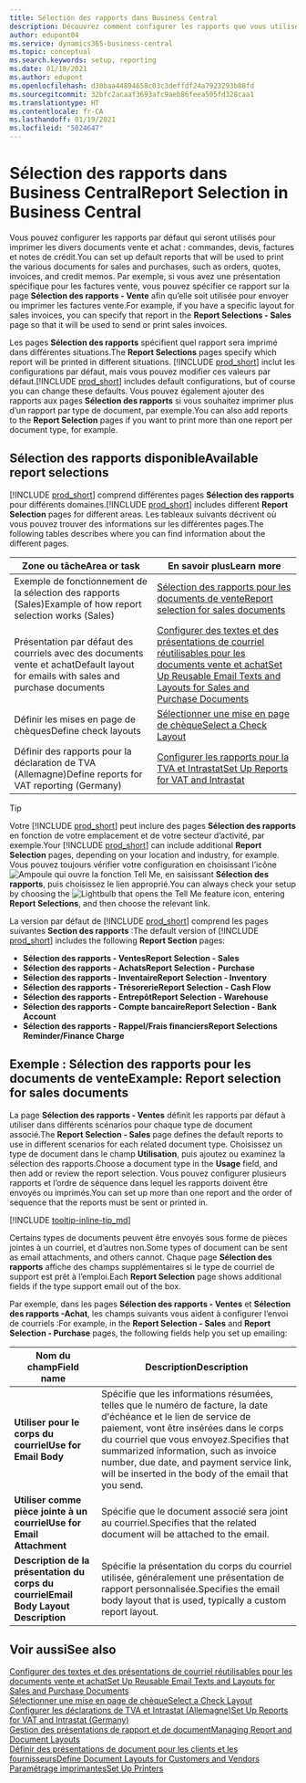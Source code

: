 ```yaml
---
title: Sélection des rapports dans Business Central
description: Découvrez comment configurer les rapports que vous utilisez pour imprimer différents types de documents dans Business Central.
author: edupont04
ms.service: dynamics365-business-central
ms.topic: conceptual
ms.search.keywords: setup, reporting
ms.date: 01/18/2021
ms.author: edupont
ms.openlocfilehash: d30baa44894658c03c3deffdf24a7923293b88fd
ms.sourcegitcommit: 32bfc2acaaf3693afc9aeb86feea505fd328caa1
ms.translationtype: HT
ms.contentlocale: fr-CA
ms.lasthandoff: 01/19/2021
ms.locfileid: "5024647"
---
```

# <a name="report-selection-in-business-central"></a><span data-ttu-id="eeb2f-103">Sélection des rapports dans Business Central</span><span class="sxs-lookup"><span data-stu-id="eeb2f-103">Report Selection in Business Central</span></span>

<span data-ttu-id="eeb2f-104">Vous pouvez configurer les rapports par défaut qui seront utilisés pour imprimer les divers documents vente et achat : commandes, devis, factures et notes de crédit.</span><span class="sxs-lookup"><span data-stu-id="eeb2f-104">You can set up default reports that will be used to print the various documents for sales and purchases, such as orders, quotes, invoices, and credit memos.</span></span> <span data-ttu-id="eeb2f-105">Par exemple, si vous avez une présentation spécifique pour les factures vente, vous pouvez spécifier ce rapport sur la page **Sélection des rapports - Vente** afin qu’elle soit utilisée pour envoyer ou imprimer les factures vente.</span><span class="sxs-lookup"><span data-stu-id="eeb2f-105">For example, if you have a specific layout for sales invoices, you can specify that report in the **Report Selections - Sales** page so that it will be used to send or print sales invoices.</span></span>  

<span data-ttu-id="eeb2f-106">Les pages **Sélection des rapports** spécifient quel rapport sera imprimé dans différentes situations.</span><span class="sxs-lookup"><span data-stu-id="eeb2f-106">The **Report Selections** pages specify which report will be printed in different situations.</span></span> <span data-ttu-id="eeb2f-107">[!INCLUDE [prod_short](includes/prod_short.md)] inclut les configurations par défaut, mais vous pouvez modifier ces valeurs par défaut.</span><span class="sxs-lookup"><span data-stu-id="eeb2f-107">[!INCLUDE [prod_short](includes/prod_short.md)] includes default configurations, but of course you can change these defaults.</span></span> <span data-ttu-id="eeb2f-108">Vous pouvez également ajouter des rapports aux pages **Sélection des rapports** si vous souhaitez imprimer plus d’un rapport par type de document, par exemple.</span><span class="sxs-lookup"><span data-stu-id="eeb2f-108">You can also add reports to the **Report Selection** pages if you want to print more than one report per document type, for example.</span></span>  

## <a name="available-report-selections"></a><span data-ttu-id="eeb2f-109">Sélection des rapports disponible</span><span class="sxs-lookup"><span data-stu-id="eeb2f-109">Available report selections</span></span>

<span data-ttu-id="eeb2f-110">[!INCLUDE [prod_short](includes/prod_short.md)] comprend différentes pages **Sélection des rapports** pour différents domaines.</span><span class="sxs-lookup"><span data-stu-id="eeb2f-110">[!INCLUDE [prod_short](includes/prod_short.md)] includes different **Report Selection** pages for different areas.</span></span> <span data-ttu-id="eeb2f-111">Les tableaux suivants décrivent où vous pouvez trouver des informations sur les différentes pages.</span><span class="sxs-lookup"><span data-stu-id="eeb2f-111">The following tables describes where you can find information about the different pages.</span></span>  

|<span data-ttu-id="eeb2f-112">Zone ou tâche</span><span class="sxs-lookup"><span data-stu-id="eeb2f-112">Area or task</span></span>  |<span data-ttu-id="eeb2f-113">En savoir plus</span><span class="sxs-lookup"><span data-stu-id="eeb2f-113">Learn more</span></span>|
|--------------|----------|
|<span data-ttu-id="eeb2f-114">Exemple de fonctionnement de la sélection des rapports (Sales)</span><span class="sxs-lookup"><span data-stu-id="eeb2f-114">Example of how report selection works (Sales)</span></span>|[<span data-ttu-id="eeb2f-115">Sélection des rapports pour les documents de vente</span><span class="sxs-lookup"><span data-stu-id="eeb2f-115">Report selection for sales documents</span></span>](#example-report-selection-for-sales-documents)|
|<span data-ttu-id="eeb2f-116">Présentation par défaut des courriels avec des documents vente et achat</span><span class="sxs-lookup"><span data-stu-id="eeb2f-116">Default layout for emails with sales and purchase documents</span></span>  |[<span data-ttu-id="eeb2f-117">Configurer des textes et des présentations de courriel réutilisables pour les documents vente et achat</span><span class="sxs-lookup"><span data-stu-id="eeb2f-117">Set Up Reusable Email Texts and Layouts for Sales and Purchase Documents</span></span>](admin-how-setup-email.md#set-up-reusable-email-texts-and-layouts-for-sales-and-purchase-documents) |
|<span data-ttu-id="eeb2f-118">Définir les mises en page de chèques</span><span class="sxs-lookup"><span data-stu-id="eeb2f-118">Define check layouts</span></span>     |[<span data-ttu-id="eeb2f-119">Sélectionner une mise en page de chèque</span><span class="sxs-lookup"><span data-stu-id="eeb2f-119">Select a Check Layout</span></span>](finance-how-define-check-layouts.md) |
|<span data-ttu-id="eeb2f-120">Définir des rapports pour la déclaration de TVA (Allemagne)</span><span class="sxs-lookup"><span data-stu-id="eeb2f-120">Define reports for VAT reporting (Germany)</span></span>|[<span data-ttu-id="eeb2f-121">Configurer les rapports pour la TVA et Intrastat</span><span class="sxs-lookup"><span data-stu-id="eeb2f-121">Set Up Reports for VAT and Intrastat</span></span>](LocalFunctionality/Germany/how-to-set-up-reports-for-vat-and-intrastat.md) |

> [!TIP]
> <span data-ttu-id="eeb2f-122">Votre [!INCLUDE [prod_short](includes/prod_short.md)] peut inclure des pages **Sélection des rapports** en fonction de votre emplacement et de votre secteur d’activité, par exemple.</span><span class="sxs-lookup"><span data-stu-id="eeb2f-122">Your [!INCLUDE [prod_short](includes/prod_short.md)] can include additional **Report Selection** pages, depending on your location and industry, for example.</span></span> <span data-ttu-id="eeb2f-123">Vous pouvez toujours vérifier votre configuration en choisissant l’icône ![Ampoule qui ouvre la fonction Tell Me](media/ui-search/search_small.png "Dites-moi ce que vous voulez faire"), en saisissant **Sélection des rapports**, puis choisissez le lien approprié.</span><span class="sxs-lookup"><span data-stu-id="eeb2f-123">You can always check your setup by choosing the ![Lightbulb that opens the Tell Me feature](media/ui-search/search_small.png "Tell me what you want to do") icon, entering **Report Selections**, and then choose the relevant link.</span></span>

<span data-ttu-id="eeb2f-124">La version par défaut de [!INCLUDE [prod_short](includes/prod_short.md)] comprend les pages suivantes **Section des rapports** :</span><span class="sxs-lookup"><span data-stu-id="eeb2f-124">The default version of [!INCLUDE [prod_short](includes/prod_short.md)] includes the following **Report Section** pages:</span></span>

* <span data-ttu-id="eeb2f-125">**Sélection des rapports - Ventes**</span><span class="sxs-lookup"><span data-stu-id="eeb2f-125">**Report Selection - Sales**</span></span>  
* <span data-ttu-id="eeb2f-126">**Sélection des rapports - Achats**</span><span class="sxs-lookup"><span data-stu-id="eeb2f-126">**Report Selection - Purchase**</span></span>  
* <span data-ttu-id="eeb2f-127">**Sélection des rapports - Inventaire**</span><span class="sxs-lookup"><span data-stu-id="eeb2f-127">**Report Selection - Inventory**</span></span>  
* <span data-ttu-id="eeb2f-128">**Sélection des rapports - Trésorerie**</span><span class="sxs-lookup"><span data-stu-id="eeb2f-128">**Report Selection - Cash Flow**</span></span>  
* <span data-ttu-id="eeb2f-129">**Sélection des rapports - Entrepôt**</span><span class="sxs-lookup"><span data-stu-id="eeb2f-129">**Report Selection - Warehouse**</span></span>  
* <span data-ttu-id="eeb2f-130">**Sélection des rapports - Compte bancaire**</span><span class="sxs-lookup"><span data-stu-id="eeb2f-130">**Report Selection - Bank Account**</span></span>  
* <span data-ttu-id="eeb2f-131">**Sélection des rapports - Rappel/Frais financiers**</span><span class="sxs-lookup"><span data-stu-id="eeb2f-131">**Report Selections Reminder/Finance Charge**</span></span>  

## <a name="example-report-selection-for-sales-documents"></a><span data-ttu-id="eeb2f-132">Exemple : Sélection des rapports pour les documents de vente</span><span class="sxs-lookup"><span data-stu-id="eeb2f-132">Example: Report selection for sales documents</span></span>

<span data-ttu-id="eeb2f-133">La page **Sélection des rapports - Ventes** définit les rapports par défaut à utiliser dans différents scénarios pour chaque type de document associé.</span><span class="sxs-lookup"><span data-stu-id="eeb2f-133">The **Report Selection - Sales** page defines the default reports to use in different scenarios for each related document type.</span></span> <span data-ttu-id="eeb2f-134">Choisissez un type de document dans le champ **Utilisation**, puis ajoutez ou examinez la sélection des rapports.</span><span class="sxs-lookup"><span data-stu-id="eeb2f-134">Choose a document type in the **Usage** field, and then add or review the report selection.</span></span> <span data-ttu-id="eeb2f-135">Vous pouvez configurer plusieurs rapports et l’ordre de séquence dans lequel les rapports doivent être envoyés ou imprimés.</span><span class="sxs-lookup"><span data-stu-id="eeb2f-135">You can set up more than one report and the order of sequence that the reports must be sent or printed in.</span></span>  

[!INCLUDE [tooltip-inline-tip_md](includes/tooltip-inline-tip_md.md)]

<span data-ttu-id="eeb2f-136">Certains types de documents peuvent être envoyés sous forme de pièces jointes à un courriel, et d’autres non.</span><span class="sxs-lookup"><span data-stu-id="eeb2f-136">Some types of document can be sent as email attachments, and others cannot.</span></span> <span data-ttu-id="eeb2f-137">Chaque page **Sélection des rapports** affiche des champs supplémentaires si le type de courriel de support est prêt à l’emploi.</span><span class="sxs-lookup"><span data-stu-id="eeb2f-137">Each **Report Selection** page shows additional fields if the type support email out of the box.</span></span>  

<span data-ttu-id="eeb2f-138">Par exemple, dans les pages **Sélection des rapports - Ventes** et **Sélection des rapports -Achat**, les champs suivants vous aident à configurer l’envoi de courriels :</span><span class="sxs-lookup"><span data-stu-id="eeb2f-138">For example, in the **Report Selection - Sales** and **Report Selection - Purchase** pages, the following fields help you set up emailing:</span></span>

|<span data-ttu-id="eeb2f-139">Nom du champ</span><span class="sxs-lookup"><span data-stu-id="eeb2f-139">Field name</span></span> |<span data-ttu-id="eeb2f-140">Description</span><span class="sxs-lookup"><span data-stu-id="eeb2f-140">Description</span></span>  |
|-----------|-------------|
|<span data-ttu-id="eeb2f-141">**Utiliser pour le corps du courriel**</span><span class="sxs-lookup"><span data-stu-id="eeb2f-141">**Use for Email Body**</span></span>| <span data-ttu-id="eeb2f-142">Spécifie que les informations résumées, telles que le numéro de facture, la date d'échéance et le lien de service de paiement, vont être insérées dans le corps du courriel que vous envoyez.</span><span class="sxs-lookup"><span data-stu-id="eeb2f-142">Specifies that summarized information, such as invoice number, due date, and payment service link, will be inserted in the body of the email that you send.</span></span>        |
|<span data-ttu-id="eeb2f-143">**Utiliser comme pièce jointe à un courriel**</span><span class="sxs-lookup"><span data-stu-id="eeb2f-143">**Use for Email Attachment**</span></span>| <span data-ttu-id="eeb2f-144">Spécifie que le document associé sera joint au courriel.</span><span class="sxs-lookup"><span data-stu-id="eeb2f-144">Specifies that the related document will be attached to the email.</span></span>|
|<span data-ttu-id="eeb2f-145">**Description de la présentation du corps du courriel**</span><span class="sxs-lookup"><span data-stu-id="eeb2f-145">**Email Body Layout Description**</span></span>|<span data-ttu-id="eeb2f-146">Spécifie la présentation du corps du courriel utilisée, généralement une présentation de rapport personnalisée.</span><span class="sxs-lookup"><span data-stu-id="eeb2f-146">Specifies the email body layout that is used, typically a custom report layout.</span></span> |

## <a name="see-also"></a><span data-ttu-id="eeb2f-147">Voir aussi</span><span class="sxs-lookup"><span data-stu-id="eeb2f-147">See also</span></span>

[<span data-ttu-id="eeb2f-148">Configurer des textes et des présentations de courriel réutilisables pour les documents vente et achat</span><span class="sxs-lookup"><span data-stu-id="eeb2f-148">Set Up Reusable Email Texts and Layouts for Sales and Purchase Documents</span></span>](admin-how-setup-email.md#set-up-reusable-email-texts-and-layouts-for-sales-and-purchase-documents)  
[<span data-ttu-id="eeb2f-149">Sélectionner une mise en page de chèque</span><span class="sxs-lookup"><span data-stu-id="eeb2f-149">Select a Check Layout</span></span>](finance-how-define-check-layouts.md)  
[<span data-ttu-id="eeb2f-150">Configurer les déclarations de TVA et Intrastat (Allemagne)</span><span class="sxs-lookup"><span data-stu-id="eeb2f-150">Set Up Reports for VAT and Intrastat (Germany)</span></span>](LocalFunctionality/Germany/how-to-set-up-reports-for-vat-and-intrastat.md)  
[<span data-ttu-id="eeb2f-151">Gestion des présentations de rapport et de document</span><span class="sxs-lookup"><span data-stu-id="eeb2f-151">Managing Report and Document Layouts</span></span>](ui-manage-report-layouts.md)  
[<span data-ttu-id="eeb2f-152">Définir des présentations de document pour les clients et les fournisseurs</span><span class="sxs-lookup"><span data-stu-id="eeb2f-152">Define Document Layouts for Customers and Vendors</span></span>](ui-define-customer-vendor-document-layouts.md)  
[<span data-ttu-id="eeb2f-153">Paramétrage imprimantes</span><span class="sxs-lookup"><span data-stu-id="eeb2f-153">Set Up Printers</span></span>](ui-specify-printer-selection-reports.md)  
